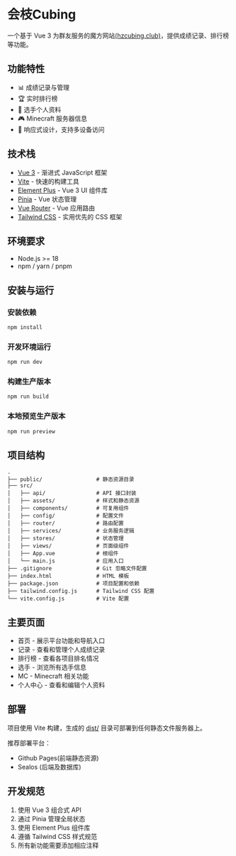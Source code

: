 # 会枝Cubing

一个基于 Vue 3 为群友服务的魔方网站[(hzcubing.club)](hzcubing.club)，提供成绩记录、排行榜等功能。

## 功能特性

- 📊 成绩记录与管理
- 🏆 实时排行榜
- 👤 选手个人资料
- 🎮 Minecraft 服务器信息
- 📱 响应式设计，支持多设备访问

## 技术栈

- [Vue 3](https://v3.vuejs.org/) - 渐进式 JavaScript 框架
- [Vite](https://vitejs.dev/) - 快速的构建工具
- [Element Plus](https://element-plus.org/) - Vue 3 UI 组件库
- [Pinia](https://pinia.vuejs.org/) - Vue 状态管理
- [Vue Router](https://router.vuejs.org/) - Vue 应用路由
- [Tailwind CSS](https://tailwindcss.com/) - 实用优先的 CSS 框架

## 环境要求

- Node.js >= 18
- npm / yarn / pnpm

## 安装与运行

### 安装依赖

```bash
npm install
```

### 开发环境运行

```bash
npm run dev
```

### 构建生产版本

```bash
npm run build
```

### 本地预览生产版本

```bash
npm run preview
```

## 项目结构

```
.
├── public/                 # 静态资源目录
├── src/
│   ├── api/                # API 接口封装
│   ├── assets/             # 样式和静态资源
│   ├── components/         # 可复用组件
│   ├── config/             # 配置文件
│   ├── router/             # 路由配置
│   ├── services/           # 业务服务逻辑
│   ├── stores/             # 状态管理
│   ├── views/              # 页面级组件
│   ├── App.vue             # 根组件
│   └── main.js             # 应用入口
├── .gitignore              # Git 忽略文件配置
├── index.html              # HTML 模板
├── package.json            # 项目配置和依赖
├── tailwind.config.js      # Tailwind CSS 配置
└── vite.config.js          # Vite 配置
```

## 主要页面

- 首页 - 展示平台功能和导航入口
- 记录 - 查看和管理个人成绩记录
- 排行榜 - 查看各项目排名情况
- 选手 - 浏览所有选手信息
- MC - Minecraft 相关功能
- 个人中心 - 查看和编辑个人资料

## 部署

项目使用 Vite 构建，生成的 [dist/](file:///home/devbox/project/dist/) 目录可部署到任何静态文件服务器上。

推荐部署平台：
- Github Pages(前端静态资源)
- Sealos (后端及数据库)

## 开发规范

1. 使用 Vue 3 组合式 API
2. 通过 Pinia 管理全局状态
3. 使用 Element Plus 组件库
4. 遵循 Tailwind CSS 样式规范
5. 所有新功能需要添加相应注释

